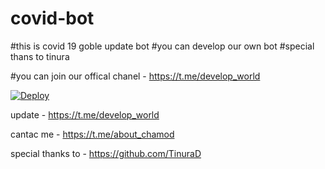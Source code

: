 # covid-bot
#this is covid 19 goble update bot 
#you can develop our own bot
#special thans to tinura 


#you can join our offical chanel - https://t.me/develop_world

[![Deploy](https://www.herokucdn.com/deploy/button.svg)](https://heroku.com/deploy?template=https://github.com/chamodxxx21/covid-bot.git)


update - https://t.me/develop_world


cantac me - https://t.me/about_chamod


special thanks to - https://github.com/TinuraD
